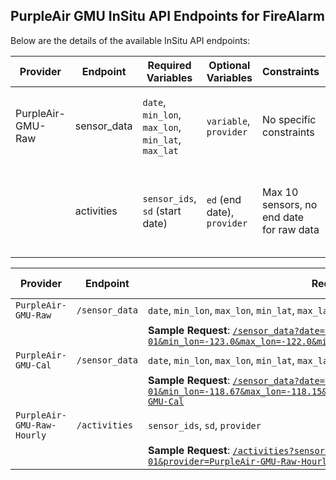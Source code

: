 ## PurpleAir GMU InSitu API Endpoints for FireAlarm

Below are the details of the available InSitu API endpoints:


| Provider | Endpoint | Required Variables | Optional Variables | Constraints | Example Request |
|----------|----------|--------------------|--------------------|-------------|-----------------|
| PurpleAir-GMU-Raw | sensor_data | `date`, `min_lon`, `max_lon`, `min_lat`, `max_lat` | `variable`, `provider` | No specific constraints | [http://insitu-api.stcenter.net/sensor_data?date=YYYY-MM-DD&...](http://insitu-api.stcenter.net/sensor_data?date=YYYY-MM-DD&...) |
|          | activities | `sensor_ids`, `sd` (start date) | `ed` (end date), `provider` | Max 10 sensors, no end date for raw data | [http://insitu-api.stcenter.net/sensor_data?date=YYYY-MM-DD&...](http://insitu-api.stcenter.net/activities?sensor_ids=ID1,ID2,...&sd=YYYY-MM-DD) |



| Provider | Endpoint | Required Variables | Optional Variables | 
|----------|----------|---------------------|---------------------|
| `PurpleAir-GMU-Raw` | `/sensor_data` | `date`, `min_lon`, `max_lon`, `min_lat`, `max_lat` | `variable` |
|  |  | **Sample Request**: [`/sensor_data?date=2022-07-01&min_lon=-123.0&max_lon=-122.0&min_lat=37.0&max_lat=38.0`](http://127.0.0.1:5000/sensor_data?date=2022-07-01&min_lon=-123.0&max_lon=-122.0&min_lat=37.0&max_lat=38.0) |  |
| `PurpleAir-GMU-Cal` | `/sensor_data` | `date`, `min_lon`, `max_lon`, `min_lat`, `max_lat`, `provider` | `variable` |
|  |  | **Sample Request**: [`/sensor_data?date=2022-07-01&min_lon=-118.67&max_lon=-118.15&min_lat=33.70&max_lat=34.34&provider=PurpleAir-GMU-Cal`](http://127.0.0.1:5000/sensor_data?date=2022-07-01&min_lon=-118.67&max_lon=-118.15&min_lat=33.70&max_lat=34.34&provider=PurpleAir-GMU-Cal) |  |
| `PurpleAir-GMU-Raw-Hourly` | `/activities` | `sensor_ids`, `sd`, `provider` | `ed` |
|  |  | **Sample Request**: [`/activities?sensor_ids=135442,96855&sd=2022-07-01&provider=PurpleAir-GMU-Raw-Hourly`](http://127.0.0.1:5000/activities?sensor_ids=135442,96855&sd=2022-07-01&provider=PurpleAir-GMU-Raw-Hourly) |  |


